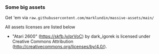### Some big assets

Get 'em via `raw.githubusercontent.com/marklundin/massive-assets/main/`

All assets licenses are listed below

 - "Atari 2600" (https://skfb.ly/prVoC) by dark_igorek is licensed under Creative Commons Attribution (http://creativecommons.org/licenses/by/4.0/).
